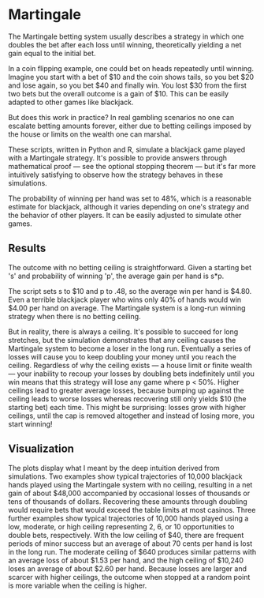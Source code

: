 # Martingale

The Martingale betting system usually describes a strategy in which one doubles the bet after each loss until winning, theoretically yielding a net gain equal to the initial bet.

In a coin flipping example, one could bet on heads repeatedly until winning. Imagine you start with a bet of $10 and the coin shows tails, so you bet $20 and lose again, so you bet $40 and finally win. You lost $30 from the first two bets but the overall outcome is a gain of $10. This can be easily adapted to other games like blackjack.

But does this work in practice? In real gambling scenarios no one can escalate betting amounts forever, either due to betting ceilings imposed by the house or limits on the wealth one can marshal.

These scripts, written in Python and R, simulate a blackjack game played with a Martingale strategy. It's possible to provide answers through mathematical proof — see the optional stopping theorem — but it's far more intuitively satisfying to observe how the strategy behaves in these simulations.

The probability of winning per hand was set to 48%, which is a reasonable estimate for blackjack, although it varies depending on one's strategy and the behavior of other players. It can be easily adjusted to simulate other games.

## Results

The outcome with no betting ceiling is straightforward. Given a starting bet 's' and probability of winning 'p', the average gain per hand is s*p.

The script sets s to $10 and p to .48, so the average win per hand is $4.80. Even a terrible blackjack player who wins only 40% of hands would win $4.00 per hand on average. The Martingale system is a long-run winning strategy when there is no betting ceiling.

But in reality, there is always a ceiling. It's possible to succeed for long stretches, but the simulation demonstrates that any ceiling causes the Martingale system to become a loser in the long run. Eventually a series of losses will cause you to keep doubling your money until you reach the ceiling. Regardless of why the ceiling exists — a house limit or finite wealth — your inability to recoup your losses by doubling bets indefinitely until you win means that this strategy will lose any game where p < 50%. Higher ceilings lead to greater average losses, because bumping up against the ceiling leads to worse losses whereas recovering still only yields $10 (the starting bet) each time. This might be surprising: losses grow with higher ceilings, until the cap is removed altogether and instead of losing more, you start winning!

## Visualization

The plots display what I meant by the deep intuition derived from simulations. Two examples show typical trajectories of 10,000 blackjack hands played using the Martingale system with no ceiling, resulting in a net gain of about $48,000 accompanied by occasional losses of thousands or tens of thousands of dollars. Recovering these amounts through doubling would require bets that would exceed the table limits at most casinos. Three further examples show typical trajectories of 10,000 hands played using a low, moderate, or high ceiling representing 2, 6, or 10 opportunities to double bets, respectively. With the low ceiling of $40, there are frequent periods of minor success but an average of about 70 cents per hand is lost in the long run. The moderate ceiling of $640 produces similar patterns with an average loss of about $1.53 per hand, and the high ceiling of $10,240 loses an average of about $2.60 per hand. Because losses are larger and scarcer with higher ceilings, the outcome when stopped at a random point is more variable when the ceiling is higher.

